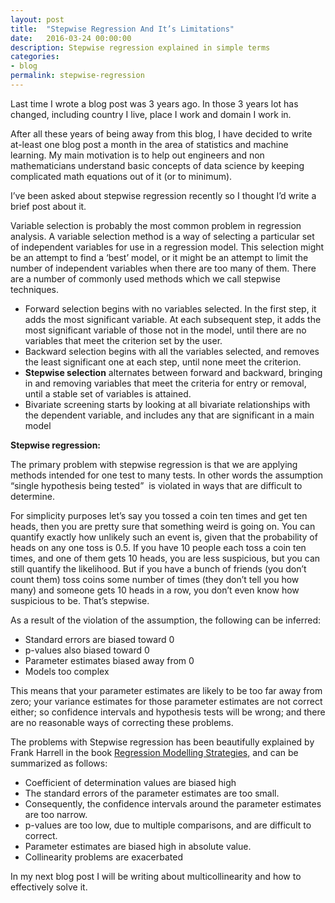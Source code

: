 ```yaml
---
layout: post
title:  "Stepwise Regression And It’s Limitations"
date:   2016-03-24 00:00:00
description: Stepwise regression explained in simple terms
categories:
- blog
permalink: stepwise-regression
---
```


Last time I wrote a blog post was 3 years ago. In those 3 years lot has changed, including country I live, place I work and domain I work in.&nbsp;

After all these years of being away from this blog, I have decided to write at-least one blog post a month in the area of statistics and machine learning. My main motivation is to help out engineers and non mathematicians understand basic concepts of data science by keeping complicated math equations out of it (or to minimum).

I’ve been asked about stepwise regression recently so I thought I’d write a brief post about it.

Variable selection is probably the most common problem in regression analysis. A variable selection method is a way of selecting a particular set of independent variables for use in a regression model.
This selection might be an attempt to find a ‘best’ model, or it might be an attempt to limit the number of independent variables when there are
too many of them. There are a number of commonly used methods which we call stepwise techniques.

*   Forward selection begins with no variables selected. In the first step, it adds the most significant variable.
At each subsequent step, it adds the most significant variable of those not in the model, until there are no variables that
meet the criterion set by the user.
*   Backward selection begins with all the variables selected, and removes the least significant one at each step, until none
meet the criterion.
*   **Stepwise selection** alternates between forward and backward, bringing in and removing variables that meet the criteria
for entry or removal, until a stable set of variables is attained.
*   Bivariate screening starts by looking at all bivariate relationships with the dependent variable, and includes any that are significant in a main model

**Stepwise regression:**

The primary&nbsp;problem with stepwise regression is that we are applying methods intended for one test to many tests. In other words the assumption “single hypothesis being tested” &nbsp;is violated in ways that are difficult to determine.&nbsp;

For simplicity purposes let’s say you tossed a coin ten times and get ten heads, then
you are pretty sure that something weird is going on. You can quantify exactly how unlikely such an event is, given that the
probability of heads on any one toss is 0.5. If you have 10 people each toss a coin ten times, and one of them gets 10 heads,
you are less suspicious, but you can still quantify the likelihood. But if you have a bunch of friends (you don’t count them) toss
coins some number of times (they don’t tell you how many) and someone gets 10 heads in a row, you don’t even know how
suspicious to be. That’s stepwise.

As a result of the violation of the assumption, the following can be inferred:

*   Standard errors are biased toward 0
*   p-values also biased toward 0
*   Parameter estimates biased away from 0
*   Models too complex

This means that your parameter estimates are likely to be too far away from zero; your variance estimates for those parameter
estimates are not correct either; so confidence intervals and hypothesis tests will be wrong; and there are no reasonable ways of
correcting these problems.

The problems with Stepwise regression has been beautifully explained by Frank Harrell in the book&nbsp;[Regression Modelling
Strategies,](http://www.amazon.de/Regression-Modeling-Strategies-Applications-Statistics/dp/3319194240) and can be summarized as follows:

*   Coefficient of determination values are biased high
*   The standard errors of the parameter estimates are too small.
*   Consequently, the confidence intervals around the parameter estimates are too narrow.
*   p-values are too low, due to multiple comparisons, and are difficult to correct.
*   Parameter estimates are biased high in absolute value.
*   Collinearity problems are exacerbated

In my next blog post I will be writing about multicollinearity and how to effectively solve it.
